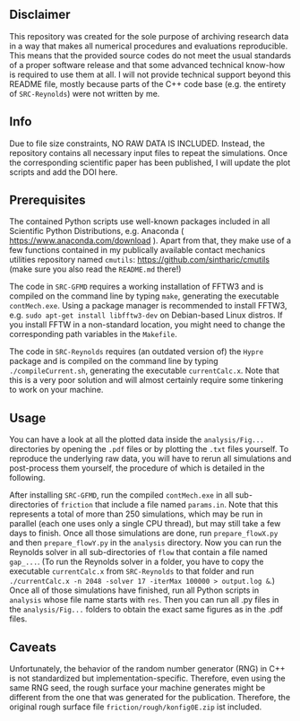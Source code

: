 Disclaimer
----------

This repository was created for the sole purpose of archiving research data in a way that makes all numerical procedures and evaluations reproducible.
This means that the provided source codes do not meet the usual standards of a proper software release and that some advanced technical know-how is required to use them at all. 
I will not provide technical support beyond this README file, mostly because parts of the C++ code base (e.g. the entirety of `SRC-Reynolds`) were not written by me.



Info
----

Due to file size constraints, NO RAW DATA IS INCLUDED. 
Instead, the repository contains all necessary input files to repeat the simulations.
Once the corresponding scientific paper has been published, I will update the plot scripts and add the DOI here. 



Prerequisites
-------------

The contained Python scripts use well-known packages included in all Scientific Python Distributions, e.g. Anaconda ( https://www.anaconda.com/download ).
Apart from that, they make use of a few functions contained in my publically available contact mechanics utilities repository named `cmutils`:
https://github.com/sintharic/cmutils (make sure you also read the `README.md` there!)

The code in `SRC-GFMD` requires a working installation of FFTW3 and is compiled on the command line by typing `make`, generating the executable `contMech.exe`.
Using a package manager is recommended to install FFTW3, e.g. `sudo apt-get install libfftw3-dev` on Debian-based Linux distros. 
If you install FFTW in a non-standard location, you might need to change the corresponding path variables in the `Makefile`.

The code in `SRC-Reynolds` requires (an outdated version of) the `Hypre` package and is compiled on the command line by typing `./compileCurrent.sh`, generating the executable `currentCalc.x`.
Note that this is a very poor solution and will almost certainly require some tinkering to work on your machine.



Usage
-----

You can have a look at all the plotted data inside the `analysis/Fig...` directories by opening the `.pdf` files or by plotting the `.txt` files yourself.
To reproduce the underlying raw data, you will have to rerun all simulations and post-process them yourself, the procedure of which is detailed in the following.

After installing `SRC-GFMD`, run the compiled `contMech.exe` in all sub-directories of `friction` that include a file named `params.in`.
Note that this represents a total of more than 250 simulations, which may be run in parallel (each one uses only a single CPU thread), but may still take a few days to finish.
Once all those simulations are done, run `prepare_flowX.py` and then `prepare_flowY.py` in the `analysis` directory.
Now you can run the Reynolds solver in all sub-directories of `flow` that contain a file named `gap_...`.
(To run the Reynolds solver in a folder, you have to copy the executable `currentCalc.x` from `SRC-Reynolds` to that folder and run `./currentCalc.x -n 2048 -solver 17 -iterMax 100000 > output.log &`.)
Once all of those simulations have finished, run all Python scripts in `analysis` whose file name starts with `res`. 
Then you can run all .py files in the `analysis/Fig...` folders to obtain the exact same figures as in the .pdf files.



Caveats
-------

Unfortunately, the behavior of the random number generator (RNG) in C++ is not standardized but implementation-specific. 
Therefore, even using the same RNG seed, the rough surface your machine generates might be different from the one that was generated for the publication.
Therefore, the original rough surface file `friction/rough/konfig0E.zip` ist included.